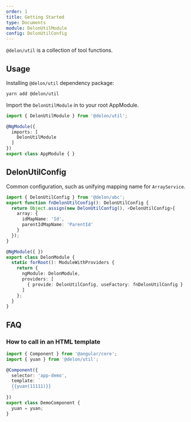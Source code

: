 ```yaml
---
order: 1
title: Getting Started
type: Documents
module: DelonUtilModule
config: DelonUtilConfig
---
```


`@delon/util` is a collection of tool functions.

## Usage

Installing `@delon/util` dependency package:

```bash
yarn add @delon/util
```

Import the `DelonUtilModule` in to your root AppModule.

```typescript
import { DelonUtilModule } from '@delon/util';

@NgModule({
  imports: [
    DelonUtilModule
  ]
})
export class AppModule { }
```

## DelonUtilConfig

Common configuration, such as unifying mapping name for `ArrayService`.

```ts
import { DelonUtilConfig } from '@delon/abc';
export function fnDelonUtilConfig(): DelonUtilConfig {
  return Object.assign(new DelonUtilConfig(), <DelonUtilConfig>{
    array: {
      idMapName: 'Id',
      parentIdMapName: 'ParentId'
    }
  });
}

@NgModule({ })
export class DelonModule {
  static forRoot(): ModuleWithProviders {
    return {
      ngModule: DelonModule,
      providers: [
        { provide: DelonUtilConfig, useFactory: fnDelonUtilConfig }
      ]
    };
  }
}
```

## FAQ

### How to call in an HTML template

```ts
import { Component } from '@angular/core';
import { yuan } from '@delon/util';

@Component({
  selector: 'app-demo',
  template: `
  {{yuan(11111)}}
  `
})
export class DemoComponent {
  yuan = yuan;
}
```
